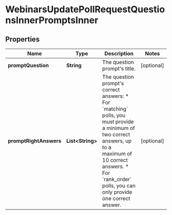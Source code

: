 

# WebinarsUpdatePollRequestQuestionsInnerPromptsInner


## Properties

| Name | Type | Description | Notes |
|------------ | ------------- | ------------- | -------------|
|**promptQuestion** | **String** | The question prompt&#39;s title. |  [optional] |
|**promptRightAnswers** | **List&lt;String&gt;** | The question prompt&#39;s correct answers:  * For &#x60;matching&#x60; polls, you must provide a minimum of two correct answers, up to a maximum of 10 correct answers.  * For &#x60;rank_order&#x60; polls, you can only provide one correct answer. |  [optional] |



